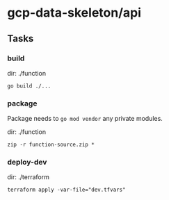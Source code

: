 # gcp-data-skeleton/api

## Tasks

### build

dir: ./function

```
go build ./...
```

### package

Package needs to `go mod vendor` any private modules.

dir: ./function

```
zip -r function-source.zip *
```

### deploy-dev

dir: ./terraform

```
terraform apply -var-file="dev.tfvars"
```
